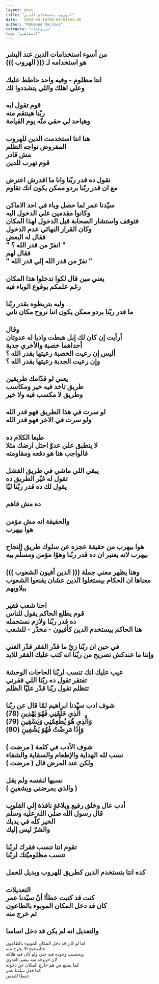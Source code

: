 ```yaml
---
layout: post
title: "الهروب باستخدام الدين"
date:   2024-04-10T00:00:01+03:00
author: "Mahmoud Marzouk"
category: "مرزوقيات"
tag: "المفاهيم"
---
```



من أسوء استخدامات الدين عند البشر  
هو استخدامه لـ ((( الهروب )))  
-  
انتا مظلوم - وفيه واحد حاطط عليك  
وعلي اهلك واللي يتشددوا لك  
-  
قوم تقول ايه  
ربّنا هينتقم منه  
وهياحد لي حقي منّه يوم القيامة  
-  
هنا انتا استخدمت الدين للهروب  
المفروض تواجه الظلم  
مش قادر  
قوم تهرب للدين  
-  
تقول ده قدر ربّنا وانا ما اقدرش اعترض  
مع ان قدر ربّنا بردو ممكن يكون انك تقاوم  
-  
سيّدنا عمر لما حصل وباء في احد الاماكن  
وكانوا مقدمين علي الدخول اليه  
فتوقف واستشار الصحابة قبل الدخول لهذا المكان  
وكان القرار النهائي عدم الدخول  
فقال له البعض  
" نفرّ من قدر الله ؟! "  
فقال لهم  
" نفرّ من قدر الله إلي قدر الله "  
-  
يعني مين قال لكوا تدخلوا هذا المكان  
رغم علمكم بوقوع الوباء فيه  
-  
وليه بتربطوه بقدر ربّنا  
ما قدر ربّنا بردو ممكن يكون اننا نروح مكان تاني  
-  
وقال  
أرأيت إن كان لك إبل هبطت واديا له عدوتان  
أحداهما خصبة والأخري جدبة  
أليس إن رعيت الخصبة رعيتها بقدر الله ؟  
وإن رعيت الجدبة رعيتها بقدر الله ؟  
-  
يعني لو قدّامك طريقين  
طريق تاخد فيه خير ومكاسب  
وطريق لا مكسب فيه ولا خير  
-  
لو سرت في هذا الطريق فهو قدر الله  
ولو سرت في الاخر فهو قدر الله  
-  
طبعا الكلام ده  
لا ينطبق علي عدوّ احتل ارضك مثلا  
فالواجب هنا هو دفعه ومقاومته  
-  
يبقي اللي ماشي في طريق الفشل  
تقول له غيّر الطريق ده  
يقول لك ده قدر ربّنا ليّا  
-  
ده مش فاهم  
-  
والحقيقة انه مش مؤمن  
هوا بيهرب  
-  
هوا بيهرب من حقيقة عجزه عن سلوك طريق النجاح  
بيهرب لانه يعتبر ان ده قدر ربّنا وهوّا مؤمن ومسلّم
بيه  
-  
وهنا يظهر معني جملة ((( الدين أفيون الشعوب )))  
معناها ان الحكام بيستغلوا الدين عشان يقنعوا الشعوب
ببلاويهم  
-  
احنا شعب فقير  
قوم يطلع الحاكم يقول للناس  
ده قدر ربّنا ولازم نستحمله  
هنا الحاكم بيستخدم الدين كأفيون - مخدّر - للشعب  
-  
في حين ان ربّنا زيّ ما قدّر الفقر قدّر الغني  
وإنتا ما عندكش تصريح من ربّنا انه كتب عليك الفقر
للابد  
-  
عيب عليك انك تنسب لربّنا الحاجات الوحشة  
تفتقر تقول ده ربّنا اللي فقرني  
تتظلم تقول ربّنا قدّر عليّا الظلم  
-  
شوف ادب سيّدنا ابراهيم لمّا قال عن ربّنا  
الَّذِي خَلَقَنِي فَهُوَ يَهْدِينِ (78)  
وَالَّذِي هُوَ يُطْعِمُنِي وَيَسْقِينِ (79)  
وَإِذَا مَرِضْتُ فَهُوَ يَشْفِينِ (80)  
-  
شوف الأدب في كلمة ( مرضت )  
نسب لله الهداية والإطعام والسقاية والشفاء  
ولكن عند المرض قال ( مرضت )  
-  
نسبها لنفسه ولم يقل  
( والذي يمرضني ويشفينِ )  
-  
أدب عال وخلق رفيع وبلاغة نافذة إلي القلوب  
قال رسول الله صلّي الله عليه وسلّم  
الخير كلّه في يديك  
والشرّ ليس إليك  
-  
تقوم انتا تنسب فقرك لربّنا  
تنسب مظلوميّتك لربّنا  
-  
كده انتا بتستخدم الدين كطريق للهروب وبديل للعمل  
-  
التعديلات  
كنت قد كتبت خطأا أنّ سيّدنا عمر  
كان قد دخل المكان الموبوء بالطاعون  
ثم خرج منه  
-  
والتعديل انه لم يكن قد دخل اساسا  
-  
اما لو كان قد دخل المكان الموبوء بالطاعون  
فالصحيح الا يخرج منه  
ويحتسب وجوده فيه حتي ولو كان فيه هلاكه  
لان خروجه منه ينشر العدوي  
كما يمتنع من هم خارج المكان عن دخوله  
كما فعل سيّدنا عمر  
حفظا للنفس
